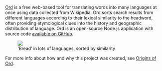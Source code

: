 <!--
title: Ord
description: Multilingual word translations using Wikipedia data
website: http://ord.zeke.sikelianos.com
keywords: [language, translation, Wikipedia, reference, Node.js]
publish_date: 2014-03-15
kind: project
-->

[Ord](http://ord.zeke.sikelianos.com) is a free web-based tool for translating words into many languages at once using data collected from Wikipedia. Ord sorts search results from different languages according to their lexical similarity to the headword, often providing etymological clues into the history and geographic distribution of language. Ord is an open-source Node.js application with source code [available on GitHub](https://github.com/zeke/ord).

<figure>
  <a href="http://ord.zeke.sikelianos.com/search?query=bread&lang=en"><img src="/ord/bread.png"></a>
  <figcaption>&lsquo;Bread&rsquo; in lots of languages, sorted by similarity</figcaption>
</figure>

For more info about how and why this project was created, see [Origins of Ord](http://origins.ord.zeke.sikelianos.com/).
